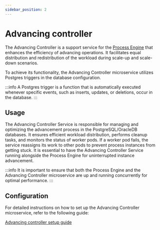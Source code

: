 ```yaml
---
sidebar_position: 2
---
```


# Advancing controller

The Advancing Controller is a support service for the [Process Engine](./flowx-engine.md) that enhances the efficiency of advancing operations. It facilitates equal distribution and redistribution of the workload during scale-up and scale-down scenarios.

To achieve its functionality, the Advancing Controller microservice utilizes Postgres triggers in the database configuration.

:::info
A Postgres trigger is a function that is automatically executed whenever specific events, such as inserts, updates, or deletions, occur in the database.
:::


## Usage

The Advancing Controller Service is responsible for managing and optimizing the advancement process in the PostgreSQL/OracleDB databases. It ensures efficient workload distribution, performs cleanup tasks, and monitors the status of worker pods. If a worker pod fails, the service reassigns its work to other pods to prevent process instances from getting stuck. It is essential to have the Advancing Controller Service running alongside the Process Engine for uninterrupted instance advancement.

:::info
It is important to ensure that both the Process Engine and the Advancing Controller microservice are up and running concurrently for optimal performance.
:::


## Configuration

For detailed instructions on how to set up the Advancing Controller microservice, refer to the following guide:

[Advancing controller setup guide](../../platform-setup-guides/flowx-engine-setup-guide/advancing-controller-setup-guide.md)

